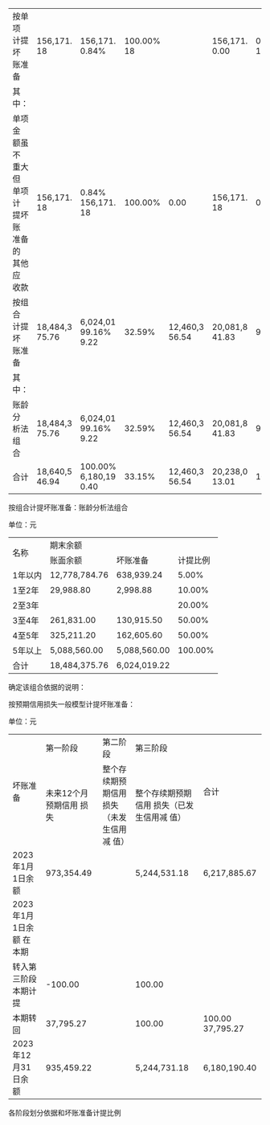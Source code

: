 <html><body><table><tr><td>按单项 计提坏 账准备</td><td>156,171. 18</td><td>156,171. 0.84%</td><td>100.00% 18</td><td></td><td>156,171. 0.00</td><td>0.77% 18</td><td>156,171. 18</td><td>100.00%</td><td>0.00</td></tr><tr><td>其 中：</td><td></td><td></td><td></td><td></td><td></td><td></td><td></td><td></td><td></td></tr><tr><td>单项金 额虽不 重大但 单项计 提坏账 准备的 其他应 收款</td><td>156,171. 18</td><td>0.84% 156,171. 18</td><td>100.00%</td><td>0.00</td><td>156,171. 18</td><td>0.77%</td><td>156,171. 18</td><td>100.00%</td><td>0.00</td></tr><tr><td>按组合 计提坏 账准备</td><td>18,484,3 75.76</td><td>6,024,01 99.16% 9.22</td><td>32.59%</td><td>12,460,3 56.54</td><td>20,081,8 41.83</td><td>99.23%</td><td>6,061,71 4.49</td><td>30.19%</td><td>14,020,1 27.34</td></tr><tr><td>其 中：</td><td></td><td></td><td></td><td></td><td></td><td></td><td></td><td></td><td></td></tr><tr><td>账龄分 析法组 合</td><td>18,484,3 75.76</td><td>6,024,01 99.16% 9.22</td><td>32.59%</td><td>12,460,3 56.54</td><td>20,081,8 41.83</td><td>99.23%</td><td>6,061,71 4.49</td><td>30.19%</td><td>14,020,1 27.34</td></tr><tr><td>合计</td><td>18,640,5 46.94</td><td>100.00% 6,180,19 0.40</td><td>33.15%</td><td>12,460,3 56.54</td><td>20,238,0 13.01</td><td>100.00%</td><td>6,217,88 5.67</td><td>30.72%</td><td>14,020,1 27.34</td></tr></table></body></html>

按组合计提坏账准备：账龄分析法组合  

单位：元  


<html><body><table><tr><td rowspan="2">名称</td><td colspan="3">期末余额</td></tr><tr><td>账面余额</td><td>坏账准备</td><td>计提比例</td></tr><tr><td>1年以内</td><td>12,778,784.76</td><td>638,939.24</td><td>5.00%</td></tr><tr><td>1至2年</td><td>29,988.80</td><td>2,998.88</td><td>10.00%</td></tr><tr><td>2至3年</td><td></td><td></td><td>20.00%</td></tr><tr><td>3至4年</td><td>261,831.00</td><td>130,915.50</td><td>50.00%</td></tr><tr><td>4至5年</td><td>325,211.20</td><td>162,605.60</td><td>50.00%</td></tr><tr><td>5年以上</td><td>5,088,560.00</td><td>5,088,560.00</td><td>100.00%</td></tr><tr><td>合计</td><td>18,484,375.76</td><td>6,024,019.22</td><td></td></tr></table></body></html>

确定该组合依据的说明：  

按预期信用损失一般模型计提坏账准备：  

单位：元  


<html><body><table><tr><td rowspan="2">坏账准备</td><td>第一阶段</td><td>第二阶段</td><td>第三阶段</td><td rowspan="2">合计</td></tr><tr><td>未来12个月预期信用 损失</td><td>整个存续期预期信用 损失（未发生信用减 值）</td><td>整个存续期预期信用 损失（已发生信用减 值）</td></tr><tr><td>2023年1月1日余额</td><td>973,354.49</td><td></td><td>5,244,531.18</td><td>6,217,885.67</td></tr><tr><td>2023年1月1日余额 在本期</td><td></td><td></td><td></td><td></td></tr><tr><td>转入第三阶段 本期计提</td><td>-100.00</td><td></td><td>100.00</td><td></td></tr><tr><td>本期转回</td><td>37,795.27</td><td></td><td>100.00</td><td>100.00 37,795.27</td></tr><tr><td>2023年12月31日余 额</td><td>935,459.22</td><td></td><td>5,244,731.18</td><td>6,180,190.40</td></tr></table></body></html>

各阶段划分依据和坏账准备计提比例  
